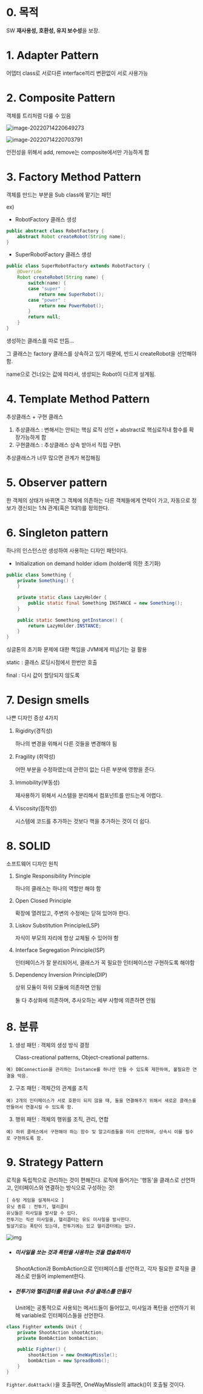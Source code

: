 # 0. 목적

SW **재사용성, 호환성, 유지 보수성**을 보장.



# 1. Adapter Pattern

어뎁터 class로 서로다른 interface끼리 변환없이 서로 사용가능





# 2. Composite Pattern

객체를 트리처럼 다룰 수 있음

![image-20220714220649273](md-images/image-20220714220649273.png)

![image-20220714220703791](md-images/image-20220714220703791.png)

안전성을 위해서 add, remove는 composite에서만 가능하게 함



# 3. Factory Method Pattern

객체를 만드는 부분을 Sub class에 맡기는 패턴

ex)

- RobotFactory 클래스 생성

```java
public abstract class RobotFactory {
	abstract Robot createRobot(String name);
}
```

- SuperRobotFactory 클래스 생성

```java
public class SuperRobotFactory extends RobotFactory {
	@Override
	Robot createRobot(String name) {
		switch(name) {
		case "super" :
			return new SuperRobot();
		case "power" :
			return new PowerRobot();
		}
		return null;
	}
}
```

생성하는 클래스를 따로 만듬...

그 클래스는 factory 클래스를 상속하고 있기 때문에, 반드시 createRobot을 선언해야 함.

name으로 건너오는 값에 따라서, 생성되는 Robot이 다르게 설계됨.



# 4. Template Method Pattern

추상클래스 + 구현 클래스

1. 추상클래스 : 변해서는 안되는 핵심 로직 선언 + abstract로 핵심로직내 함수를 확장가능하게 함
2. 구현클래스 : 추상클래스 상속 받아서 직접 구현\

추상클래스가 너무 많으면 관계가 복잡해짐



# 5. Observer pattern

한 객체의 상태가 바뀌면 그 객체에 의존하는 다른 객체들에게 연락이 가고, 자동으로 정보가 갱신되는 1:N 관계(혹은 1대1)를 정의한다.



# 6. Singleton pattern

하나의 인스턴스만 생성하여 사용하는 디자인 패턴이다.

* Initialization on demand holder idiom (holder에 의한 초기화)

```java
public class Something {
    private Something() {
    }
 
    private static class LazyHolder {
        public static final Something INSTANCE = new Something();
    }
 
    public static Something getInstance() {
        return LazyHolder.INSTANCE;
    }
}
```

싱글톤의 초기화 문제에 대한 책임을 JVM에게 떠넘기는 걸 활용

static : 클래스 로딩시점에서 한번만 호출

final : 다시 값이 할당되지 않도록



# 7. Design smells

나쁜 디자인 증상 4가지

1. Rigidity(경직성) 

   하나의 변경을 위해서 다른 것들을 변경해야 됨

2. Fragility (취약성)

   어떤 부분을 수정하였는데 관련이 없는 다른 부분에 영향을 준다.

3. Immobility(부동성)

   재사용하기 위해서 시스템을 분리해서 컴포넌트를 만드는게 어렵다.

4. Viscosity(점착성)

   시스템에 코드를 추가하는 것보다 핵을 추가하는 것이 더 쉽다.



# 8. SOLID

소프트웨어 디자인 원칙

1. Single Responsibility Principle

   하나의 클래스는 하나의 역할만 해야 함

2. Open Closed Principle

   확장에 열려있고, 주변의 수정에는 닫혀 있어야 한다.

3. Liskov Substitution Principle(LSP)

   자식이 부모의 자리에 항상 교체될 수 있어야 함

4. Interface Segregation Principle(ISP)

   인터페이스가 잘 분리되어서, 클래스가 꼭 필요한 인터페이스만 구현하도록 해야함

5. Dependency Inversion Principle(DIP)

   상위 모듈이 하위 모듈에 의존하면 안됨

   둘 다 추상화에 의존하며, 추사오하는 세부 사항에 의존하면 안됨



# 8. 분류

1. 생성 패턴 : 객체의 생성 방식 결정

   Class-creational patterns, Object-creational patterns.

```
예) DBConnection을 관리하는 Instance를 하나만 만들 수 있도록 제한하여, 불필요한 연결을 막음.
```



2. 구조 패턴 : 객체간의 관계를 조직

```
예) 2개의 인터페이스가 서로 호환이 되지 않을 때, 둘을 연결해주기 위해서 새로운 클래스를 만들어서 연결시킬 수 있도록 함.
```



3. 행위 패턴 : 객체의 행위를 조직, 관리, 연합	

```
예) 하위 클래스에서 구현해야 하는 함수 및 알고리즘들을 미리 선언하여, 상속시 이를 필수로 구현하도록 함.
```



# 9. Strategy Pattern

로직을 독립적으로 관리하는 것이 편해진다. 로직에 들어가는 '행동'을 클래스로 선언하고, 인터페이스와 연결하는 방식으로 구성하는 것!

```
[ 슈팅 게임을 설계하시오 ]
유닛 종류 : 전투기, 헬리콥터
유닛들은 미사일을 발사할 수 있다.
전투기는 직선 미사일을, 헬리콥터는 유도 미사일을 발사한다.
필살기로는 폭탄이 있는데, 전투기에는 있고 헬리콥터에는 없다.
```



![img](https://camo.githubusercontent.com/130af4a613e76e2b9ef0cb940e5f3505bb02c5377e937c807547526e2157d82c/68747470733a2f2f696d67312e6461756d63646e2e6e65742f7468756d622f523132383078302f3f73636f64653d6d746973746f72793226666e616d653d687474702533412532462532466366696c65392e75662e746973746f72792e636f6d253246696d61676525324632353543463634313535394537344143303945464242)

- ##### 미사일을 쏘는 것과 폭탄을 사용하는 것을 캡슐화하자

  ShootAction과 BombAction으로 인터페이스를 선언하고, 각자 필요한 로직을 클래스로 만들어 implement한다.

- ##### 전투기와 헬리콥터를 묶을 Unit 추상 클래스를 만들자

  Unit에는 공통적으로 사용되는 메서드들이 들어있고, 미사일과 폭탄을 선언하기 위해 variable로 인터페이스들을 선언한다.

```java
class Fighter extends Unit {
    private ShootAction shootAction;
    private BombAction bombAction;
    
    public Fighter() {
        shootAction = new OneWayMissle();
        bombAction = new SpreadBomb();
    }
}
```

`Fighter.doAttack()`을 호출하면, OneWayMissle의 attack()이 호출될 것이다.